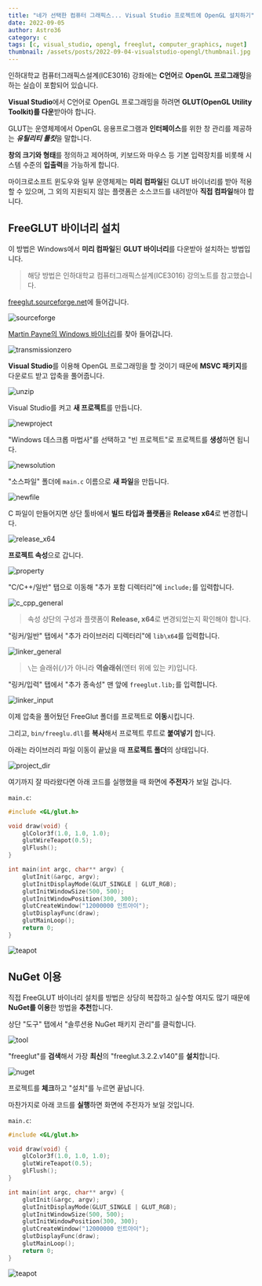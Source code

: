 ```yaml
---
title: "네가 선택한 컴퓨터 그래픽스... Visual Studio 프로젝트에 OpenGL 설치하기"
date: 2022-09-05
author: Astro36
category: c
tags: [c, visual_studio, opengl, freeglut, computer_graphics, nuget]
thumbnail: /assets/posts/2022-09-04-visualstudio-opengl/thumbnail.jpg
---
```


인하대학교 컴퓨터그래픽스설계(ICE3016) 강좌에는 **C언어**로 **OpenGL 프로그래밍**을 하는 실습이 포함되어 있습니다.

**Visual Studio**에서 C언어로 OpenGL 프로그래밍을 하려면 **GLUT(OpenGL Utility Toolkit)를 다운**받아야 합니다.

GLUT는 운영체제에서 OpenGL 응용프로그램과 **인터페이스**를 위한 창 관리를 제공하는 ***유틸리티 툴킷***을 말합니다.

**창의 크기와 형태**를 정의하고 제어하며, 키보드와 마우스 등 기본 입력장치를 비롯해 시스템 수준의 **입출력**을 가능하게 합니다.

마이크로소프트 윈도우와 일부 운영체제는 **미리 컴파일**된 GLUT 바이너리를 받아 적용할 수 있으며, 그 외의 지원되지 않는 플랫폼은 소스코드를 내려받아 **직접 컴파일**해야 합니다.

## FreeGLUT 바이너리 설치

이 방법은 Windows에서 **미리 컴파일**된 **GLUT 바이너리**를 다운받아 설치하는 방법입니다.

> 해당 방법은 인하대학교 컴퓨터그래픽스설계(ICE3016) 강의노트를 참고했습니다.

[freeglut.sourceforge.net](http://freeglut.sourceforge.net/)에 들어갑니다.

![sourceforge](/assets/posts/2022-09-04-visualstudio-opengl/sourceforge.png)

[Martin Payne의 Windows 바이너리](https://www.transmissionzero.co.uk/software/freeglut-devel/)를 찾아 들어갑니다.

![transmissionzero](/assets/posts/2022-09-04-visualstudio-opengl/transmissionzero.png)

**Visual Studio**를 이용해 OpenGL 프로그래밍을 할 것이기 때문에 **MSVC 패키지**를 다운로드 받고 압축을 풀어줍니다.

![unzip](/assets/posts/2022-09-04-visualstudio-opengl/unzip.png)

Visual Studio를 켜고 **새 프로젝트**를 만듭니다.

![newproject](/assets/posts/2022-09-04-visualstudio-opengl/newproject.png)

"Windows 데스크롭 마법사"를 선택하고 "빈 프로젝트"로 프로젝트를 **생성**하면 됩니다.

![newsolution](/assets/posts/2022-09-04-visualstudio-opengl/newsolution.png)

"소스파일" 폴더에 `main.c` 이름으로 **새 파일**을 만듭니다.

![newfile](/assets/posts/2022-09-04-visualstudio-opengl/newfile.png)

C 파일이 만들어지면 상단 툴바에서 **빌드 타입과 플랫폼**을 **Release x64**로 변경합니다.

![release_x64](/assets/posts/2022-09-04-visualstudio-opengl/release_x64.png)

**프로젝트 속성**으로 갑니다.

![property](/assets/posts/2022-09-04-visualstudio-opengl/property.png)

"C/C++/일반" 탭으로 이동해 "추가 포함 디렉터리"에 `include;`를 입력합니다.

![c_cpp_general](/assets/posts/2022-09-04-visualstudio-opengl/c_cpp_general.png)

> 속성 상단의 구성과 플랫폼이 **Release, x64**로 변경되었는지 확인해야 합니다.

"링커/일반" 탭에서 "추가 라이브러리 디렉터리"에 `lib\x64`를 입력합니다.

![linker_general](/assets/posts/2022-09-04-visualstudio-opengl/linker_general.png)

> `\`는 슬래쉬(`/`)가 아니라 **역슬래쉬**(엔터 위에 있는 키)입니다.

"링커/입력" 탭에서 "추가 종속성" 맨 앞에 `freeglut.lib;`를 입력합니다.

![linker_input](/assets/posts/2022-09-04-visualstudio-opengl/linker_input.png)

이제 압축을 풀어뒀던 FreeGlut 폴더를 프로젝트로 **이동**시킵니다.

그리고, `bin/freeglu.dll`를 **복사**해서 프로젝트 루트로 **붙여넣기** 합니다.

아래는 라이브러리 파일 이동이 끝났을 때 **프로젝트 폴더**의 상태입니다.

![project_dir](/assets/posts/2022-09-04-visualstudio-opengl/project_dir.png)

여기까지 잘 따라왔다면 아래 코드를 실행했을 때 화면에 **주전자**가 보일 겁니다.

`main.c`:

```c
#include <GL/glut.h>

void draw(void) {
    glColor3f(1.0, 1.0, 1.0);
    glutWireTeapot(0.5);
    glFlush();
}

int main(int argc, char** argv) {
    glutInit(&argc, argv);
    glutInitDisplayMode(GLUT_SINGLE | GLUT_RGB);
    glutInitWindowSize(500, 500);
    glutInitWindowPosition(300, 300);
    glutCreateWindow("12000000 인트아이");
    glutDisplayFunc(draw);
    glutMainLoop();
    return 0;
}
```

![teapot](/assets/posts/2022-09-04-visualstudio-opengl/teapot.png)

## NuGet 이용

직접 FreeGLUT 바이너리 설치를 방법은 상당히 복잡하고 실수할 여지도 많기 때문에 **NuGet를 이용**한 방법을 **추천**합니다.

상단 "도구" 탭에서 "솔루션용 NuGet 패키지 관리"를 클릭합니다.

![tool](/assets/posts/2022-09-04-visualstudio-opengl/tool.png)

"freeglut"를 **검색**해서 가장 **최신**의 "freeglut.3.2.2.v140"를 **설치**합니다.

![nuget](/assets/posts/2022-09-04-visualstudio-opengl/nuget.png)

프로젝트를 **체크**하고 "설치"를 누르면 끝납니다.

마찬가지로 아래 코드를 **실행**하면 화면에 주전자가 보일 것입니다.

`main.c`:

```c
#include <GL/glut.h>

void draw(void) {
    glColor3f(1.0, 1.0, 1.0);
    glutWireTeapot(0.5);
    glFlush();
}

int main(int argc, char** argv) {
    glutInit(&argc, argv);
    glutInitDisplayMode(GLUT_SINGLE | GLUT_RGB);
    glutInitWindowSize(500, 500);
    glutInitWindowPosition(300, 300);
    glutCreateWindow("12000000 인트아이");
    glutDisplayFunc(draw);
    glutMainLoop();
    return 0;
}
```

![teapot](/assets/posts/2022-09-04-visualstudio-opengl/teapot.png)
